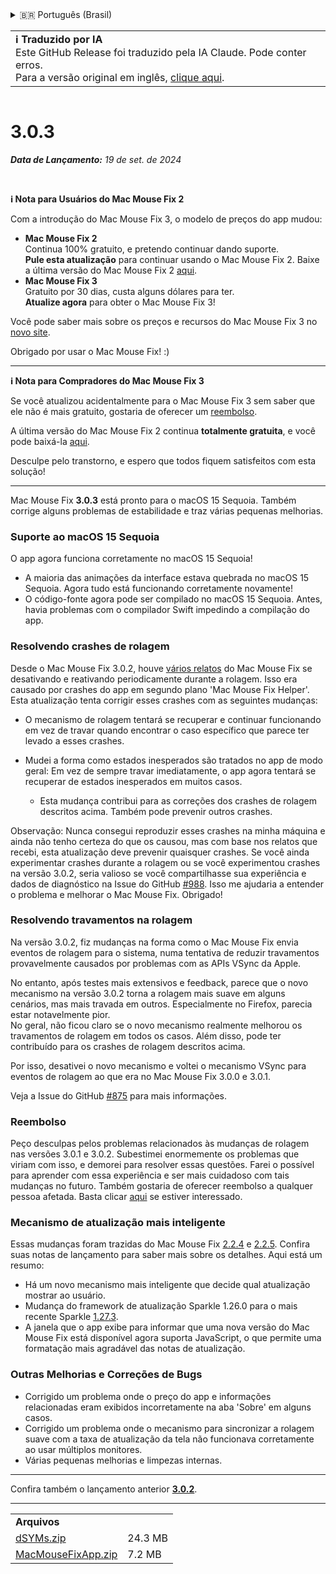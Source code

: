 <details>
<summary>🇧🇷 Português (Brasil)</summary>

[🇬🇧 English (GitHub Release)](https://github.com/noah-nuebling/mac-mouse-fix/releases/tag/3.0.3)\
[🇦🇩 Català](https://redirect.macmousefix.com/?target=mmf-release&tag=3.0.3&locale=ca)\
[🇩🇪 Deutsch](https://redirect.macmousefix.com/?target=mmf-release&tag=3.0.3&locale=de)\
[🇪🇸 Español](https://redirect.macmousefix.com/?target=mmf-release&tag=3.0.3&locale=es)\
[🇫🇷 Français](https://redirect.macmousefix.com/?target=mmf-release&tag=3.0.3&locale=fr)\
[🇮🇩 Indonesia](https://redirect.macmousefix.com/?target=mmf-release&tag=3.0.3&locale=id)\
[🇮🇹 Italiano](https://redirect.macmousefix.com/?target=mmf-release&tag=3.0.3&locale=it)\
[🇭🇺 Magyar](https://redirect.macmousefix.com/?target=mmf-release&tag=3.0.3&locale=hu)\
[🇳🇱 Nederlands](https://redirect.macmousefix.com/?target=mmf-release&tag=3.0.3&locale=nl)\
[🇵🇱 Polski](https://redirect.macmousefix.com/?target=mmf-release&tag=3.0.3&locale=pl)\
**🇧🇷 Português (Brasil)**\
[🇵🇹 Português (Portugal)](https://redirect.macmousefix.com/?target=mmf-release&tag=3.0.3&locale=pt-PT)\
[🇷🇴 Română](https://redirect.macmousefix.com/?target=mmf-release&tag=3.0.3&locale=ro)\
[🇸🇪 Svenska](https://redirect.macmousefix.com/?target=mmf-release&tag=3.0.3&locale=sv)\
[🇻🇳 Tiếng Việt](https://redirect.macmousefix.com/?target=mmf-release&tag=3.0.3&locale=vi)\
[🇹🇷 Türkçe](https://redirect.macmousefix.com/?target=mmf-release&tag=3.0.3&locale=tr)\
[🇨🇿 Čeština](https://redirect.macmousefix.com/?target=mmf-release&tag=3.0.3&locale=cs)\
[🇬🇷 Ελληνικά](https://redirect.macmousefix.com/?target=mmf-release&tag=3.0.3&locale=el)\
[🇷🇺 Русский](https://redirect.macmousefix.com/?target=mmf-release&tag=3.0.3&locale=ru)\
[🇺🇦 Українська](https://redirect.macmousefix.com/?target=mmf-release&tag=3.0.3&locale=uk)\
[🇮🇱 עברית](https://redirect.macmousefix.com/?target=mmf-release&tag=3.0.3&locale=he)\
[🇸🇦 العربية](https://redirect.macmousefix.com/?target=mmf-release&tag=3.0.3&locale=ar)\
[🇮🇳 हिन्दी](https://redirect.macmousefix.com/?target=mmf-release&tag=3.0.3&locale=hi)\
[🇹🇭 ไทย](https://redirect.macmousefix.com/?target=mmf-release&tag=3.0.3&locale=th)\
[🇨🇳 中文 (简体)](https://redirect.macmousefix.com/?target=mmf-release&tag=3.0.3&locale=zh-Hans)\
[🇨🇳 中文 (繁體)](https://redirect.macmousefix.com/?target=mmf-release&tag=3.0.3&locale=zh-Hant)\
[🇭🇰 中文（香港)](https://redirect.macmousefix.com/?target=mmf-release&tag=3.0.3&locale=zh-HK)\
[🇯🇵 日本語](https://redirect.macmousefix.com/?target=mmf-release&tag=3.0.3&locale=ja)\
[🇰🇷 한국어](https://redirect.macmousefix.com/?target=mmf-release&tag=3.0.3&locale=ko)\
[Help translate Mac Mouse Fix to different languages!](https://github.com/noah-nuebling/mac-mouse-fix/discussions/731)
</details>
<table align=><td>
<b>ℹ️ Traduzido por IA</b><br>
Este GitHub Release foi traduzido pela IA Claude. Pode conter erros.<br>
Para a versão original em inglês, <a href="https://github.com/noah-nuebling/mac-mouse-fix/releases/tag/3.0.3">clique aqui</a>.
</td></table>

<table></table>

# 3.0.3
***Data de Lançamento:** 19 de set. de 2024*

<br>

**ℹ️ Nota para Usuários do Mac Mouse Fix 2**

Com a introdução do Mac Mouse Fix 3, o modelo de preços do app mudou:

- **Mac Mouse Fix 2**\
Continua 100% gratuito, e pretendo continuar dando suporte.\
**Pule esta atualização** para continuar usando o Mac Mouse Fix 2. Baixe a última versão do Mac Mouse Fix 2 [aqui](https://redirect.macmousefix.com/?target=mmf2-latest&locale=pt-BR).
- **Mac Mouse Fix 3**\
Gratuito por 30 dias, custa alguns dólares para ter.\
**Atualize agora** para obter o Mac Mouse Fix 3!

Você pode saber mais sobre os preços e recursos do Mac Mouse Fix 3 no [novo site](https://macmousefix.com/).

Obrigado por usar o Mac Mouse Fix! :)

---

**ℹ️ Nota para Compradores do Mac Mouse Fix 3**

Se você atualizou acidentalmente para o Mac Mouse Fix 3 sem saber que ele não é mais gratuito, gostaria de oferecer um [reembolso](https://redirect.macmousefix.com/?target=mmf-apply-for-refund&locale=pt-BR).

A última versão do Mac Mouse Fix 2 continua **totalmente gratuita**, e você pode baixá-la [aqui](https://redirect.macmousefix.com/?target=mmf2-latest&locale=pt-BR).

Desculpe pelo transtorno, e espero que todos fiquem satisfeitos com esta solução!

---

Mac Mouse Fix **3.0.3** está pronto para o macOS 15 Sequoia. Também corrige alguns problemas de estabilidade e traz várias pequenas melhorias.

### Suporte ao macOS 15 Sequoia

O app agora funciona corretamente no macOS 15 Sequoia!

- A maioria das animações da interface estava quebrada no macOS 15 Sequoia. Agora tudo está funcionando corretamente novamente!
- O código-fonte agora pode ser compilado no macOS 15 Sequoia. Antes, havia problemas com o compilador Swift impedindo a compilação do app.

### Resolvendo crashes de rolagem

Desde o Mac Mouse Fix 3.0.2, houve [vários relatos](https://github.com/noah-nuebling/mac-mouse-fix/issues/988) do Mac Mouse Fix se desativando e reativando periodicamente durante a rolagem. Isso era causado por crashes do app em segundo plano 'Mac Mouse Fix Helper'. Esta atualização tenta corrigir esses crashes com as seguintes mudanças:

- O mecanismo de rolagem tentará se recuperar e continuar funcionando em vez de travar quando encontrar o caso específico que parece ter levado a esses crashes.
- Mudei a forma como estados inesperados são tratados no app de modo geral: Em vez de sempre travar imediatamente, o app agora tentará se recuperar de estados inesperados em muitos casos.

    - Esta mudança contribui para as correções dos crashes de rolagem descritos acima. Também pode prevenir outros crashes.

Observação: Nunca consegui reproduzir esses crashes na minha máquina e ainda não tenho certeza do que os causou, mas com base nos relatos que recebi, esta atualização deve prevenir quaisquer crashes. Se você ainda experimentar crashes durante a rolagem ou se você experimentou crashes na versão 3.0.2, seria valioso se você compartilhasse sua experiência e dados de diagnóstico na Issue do GitHub [#988](https://github.com/noah-nuebling/mac-mouse-fix/issues/988). Isso me ajudaria a entender o problema e melhorar o Mac Mouse Fix. Obrigado!

### Resolvendo travamentos na rolagem

Na versão 3.0.2, fiz mudanças na forma como o Mac Mouse Fix envia eventos de rolagem para o sistema, numa tentativa de reduzir travamentos provavelmente causados por problemas com as APIs VSync da Apple.

No entanto, após testes mais extensivos e feedback, parece que o novo mecanismo na versão 3.0.2 torna a rolagem mais suave em alguns cenários, mas mais travada em outros. Especialmente no Firefox, parecia estar notavelmente pior.\
No geral, não ficou claro se o novo mecanismo realmente melhorou os travamentos de rolagem em todos os casos. Além disso, pode ter contribuído para os crashes de rolagem descritos acima.

Por isso, desativei o novo mecanismo e voltei o mecanismo VSync para eventos de rolagem ao que era no Mac Mouse Fix 3.0.0 e 3.0.1.

Veja a Issue do GitHub [#875](https://github.com/noah-nuebling/mac-mouse-fix/issues/875) para mais informações.

### Reembolso

Peço desculpas pelos problemas relacionados às mudanças de rolagem nas versões 3.0.1 e 3.0.2. Subestimei enormemente os problemas que viriam com isso, e demorei para resolver essas questões. Farei o possível para aprender com essa experiência e ser mais cuidadoso com tais mudanças no futuro. Também gostaria de oferecer reembolso a qualquer pessoa afetada. Basta clicar [aqui](https://redirect.macmousefix.com/?target=mmf-apply-for-refund&locale=pt-BR) se estiver interessado.

### Mecanismo de atualização mais inteligente

Essas mudanças foram trazidas do Mac Mouse Fix [2.2.4](https://redirect.macmousefix.com/?target=mmf-release&tag=2.2.4&locale=pt-BR) e [2.2.5](https://redirect.macmousefix.com/?target=mmf-release&tag=2.2.5&locale=pt-BR). Confira suas notas de lançamento para saber mais sobre os detalhes. Aqui está um resumo:

- Há um novo mecanismo mais inteligente que decide qual atualização mostrar ao usuário.
- Mudança do framework de atualização Sparkle 1.26.0 para o mais recente Sparkle [1.27.3](https://github.com/sparkle-project/Sparkle/releases/tag/1.27.3).
- A janela que o app exibe para informar que uma nova versão do Mac Mouse Fix está disponível agora suporta JavaScript, o que permite uma formatação mais agradável das notas de atualização.

### Outras Melhorias e Correções de Bugs

- Corrigido um problema onde o preço do app e informações relacionadas eram exibidos incorretamente na aba 'Sobre' em alguns casos.
- Corrigido um problema onde o mecanismo para sincronizar a rolagem suave com a taxa de atualização da tela não funcionava corretamente ao usar múltiplos monitores.
- Várias pequenas melhorias e limpezas internas.

---

Confira também o lançamento anterior [**3.0.2**](https://redirect.macmousefix.com/?target=mmf-release&tag=3.0.2&locale=pt-BR).

---

<table align="start">
<tr>
    <td colspan=2>
        <b>Arquivos</b>
    </td>
</tr>
<tr>
    <td><a href="https://github.com/noah-nuebling/mac-mouse-fix/releases/download/3.0.3/dSYMs.zip">dSYMs.zip</a></td>
    <td>24.3 MB</td>
</tr>
<tr>
    <td><a href="https://github.com/noah-nuebling/mac-mouse-fix/releases/download/3.0.3/MacMouseFixApp.zip">MacMouseFixApp.zip</a></td>
    <td>7.2 MB</td>
</tr>
</table>